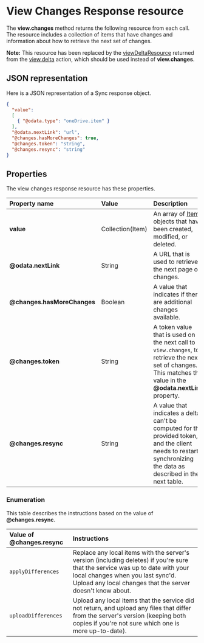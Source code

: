 # View Changes Response resource

The **view.changes** method returns the following resource from each call. The
resource includes a collection of items that have changes and information about
how to retrieve the next set of changes.

**Note:** This resource has been replaced by the [viewDeltaResource](viewDeltaResource.md) returned
from the [view.delta](../items/view_delta.md) action, which should be used instead
of **view.changes**.

## JSON representation
Here is a JSON representation of a Sync response object.

<!-- { "blockType": "resource", "@odata.type": "oneDrive.viewChanges" } -->
```json
{
  "value":
  [
    { "@odata.type": "oneDrive.item" }
  ],
  "@odata.nextLink": "url",
  "@changes.hasMoreChanges": true,
  "@changes.token": "string",
  "@changes.resync": "string"
}
```
## Properties
The view changes response resource has these properties.

| Property name               | Value            | Description                                                                                                                                                     |
|:----------------------------|:-----------------|:----------------------------------------------------------------------------------------------------------------------------------------------------------------|
| **value**                   | Collection(Item) | An array of [Item][item-resource] objects that have been created, modified, or deleted.                                                                         |
| **@odata.nextLink**         | String           | A URL that is used to retrieve the next page of changes.                                                                                                        |
| **@changes.hasMoreChanges** | Boolean          | A value that indicates if there are additional changes available.                                                                                               |
| **@changes.token**          | String           | A token value that is used on the next call to `view.changes`, to retrieve the next set of changes. This matches the value in the **@odata.nextLink** property. |
| **@changes.resync**         | String           | A value that indicates a delta can't be computed for the provided token, and the client needs to restart synchronizing the data as described in the next table. |

### Enumeration

This table describes the instructions based on the value of **@changes.resync**.

| Value of **@changes.resync** | Instructions                                                                                                                                                                                                                    |
|:-----------------------------|:--------------------------------------------------------------------------------------------------------------------------------------------------------------------------------------------------------------------------------|
| `applyDifferences`           | Replace any local items with the server's version (including deletes) if you're sure that the service was up to date with your local changes when you last sync'd. Upload any local changes that the server doesn't know about. |
| `uploadDifferences`          | Upload any local items that the service did not return, and upload any files that differ from the server's version (keeping both copies if you're not sure which one is more up-to-date).                                       |


[item-resource]: item.md

<!-- {
  "type": "#page.annotation",
  "description": "Get the changes since a previous moment in time defined by a token.",
  "section": "documentation"
} -->
